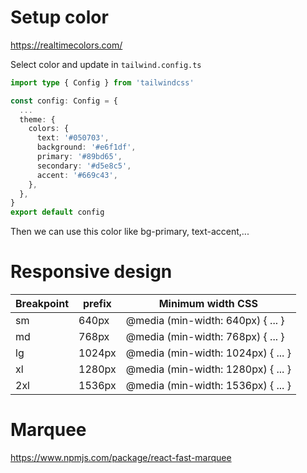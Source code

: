 # Setup color
https://realtimecolors.com/

Select color and update in `tailwind.config.ts`

```ts
import type { Config } from 'tailwindcss'

const config: Config = {
  ...
  theme: {
    colors: {
      text: '#050703',
      background: '#e6f1df',
      primary: '#89bd65',
      secondary: '#d5e8c5',
      accent: '#669c43',
    },
  },
}
export default config
```
Then we can use this color like bg-primary, text-accent,...

# Responsive design

|Breakpoint |prefix|	Minimum width	CSS|
|---|---|---|
|sm	|640px	|@media (min-width: 640px) { ... }|
|md	|768px	|@media (min-width: 768px) { ... }|
|lg	|1024px	|@media (min-width: 1024px) { ... }|
|xl	|1280px	|@media (min-width: 1280px) { ... }|
|2xl	|1536px	|@media (min-width: 1536px) { ... }|

# Marquee
https://www.npmjs.com/package/react-fast-marquee
